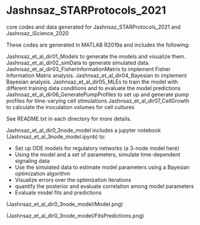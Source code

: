 # Jashnsaz_STARProtocols_2021
core codes and data generated for Jashnsaz_STARProtocols_2021 and Jashnsaz_iScience_2020 

These codes are generated in MATLAB R2019a and includes the following: 

Jashnsaz_et_al_dir01_Models to generate the models and visualize them. 
Jashnsaz_et_al_dir02_simData to generate simulated data.  
Jashnsaz_et_al_dir03_FisherInformationMatrix to implement Fisher Information Matrix analysis. 
Jashnsaz_et_al_dir04_Bayesian to implement Bayesian analysis. 
Jashnsaz_et_al_dir05_MLEs to train the model with different training data conditions and to evaluate the model predictions 
Jashnsaz_et_al_dir06_GeneratePumpProfiles to set up and generate pump profiles for time-varying cell stimulations
Jashnsaz_et_al_dir07_CellGrowth to calculate the inoculation volumes for cell cultures

See README.txt in each directory for more details.

Jashnsaz_et_al_dir0_3node_model includes a jupyter notebook (Jashnsaz_et_al_3node_model.ipynb) to: 
- Set up ODE models for regulatory networks (a 3-node model here)
- Using the model and a set of parameters, simulate time-dependent signaling data
- Use the simulated data to estimate model parameters using a Bayesian optimization algorithm
- Visualize errors over the optimization iterations
- quantify the posterior and evaluate correlation among model parameters
- Evaluate model fits and predictions

(Jashnsaz_et_al_dir0_3node_model/Model.png)

(Jashnsaz_et_al_dir0_3node_model/FitsPredictions.png)